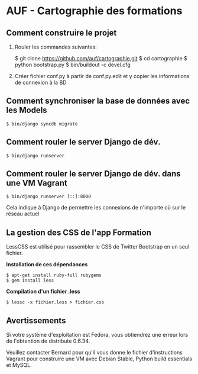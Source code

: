 AUF - Cartographie des formations
===

Comment construire le projet
---

1. Rouler les commandes suivantes:

    $ git clone https://github.com/auf/cartographie.git
    $ cd cartographie
    $ python bootstrap.py
    $ bin/buildout -c devel.cfg

2. Créer fichier conf.py à partir de conf.py.edit et y copier les informations de connexion à la BD

Comment synchroniser la base de données avec les Models
---

    $ bin/django syncdb migrate

Comment rouler le server Django de dév.
---

    $ bin/django runserver

Comment rouler le server Django de dév. dans une VM Vagrant
---

    $ bin/django runserver [::]:8000
    
Cela indique à Django de permettre les connexions de n'importe où sur le réseau actuel



La gestion des CSS de l'app Formation
---

LessCSS est utilisé pour rassembler le CSS de Twitter Bootstrap en un seul fichier.

**Installation de ces dépendances**

    $ apt-get install ruby-full rubygems
    $ gem install less

**Compilation d'un fichier .less**

    $ lessc -x fichier.less > fichier.css
    
Avertissements
---

Si votre système d'exploitation est Fedora, vous obtiendrez une erreur lors de l'obtention de distribute 0.6.34. 

Veuillez contacter Bernard pour qu'il vous donne le fichier d'instructions Vagrant pour construire une VM avec Debian Stable, Python build essentials et MySQL.
